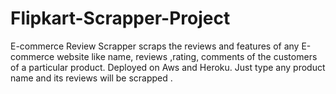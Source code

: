 # Flipkart-Scrapper-Project
E-commerce Review Scrapper scraps the reviews and features of any E-commerce website like name, reviews ,rating, comments of the customers of a particular product.
Deployed on Aws and Heroku.
Just type any product name and its reviews will be scrapped .

